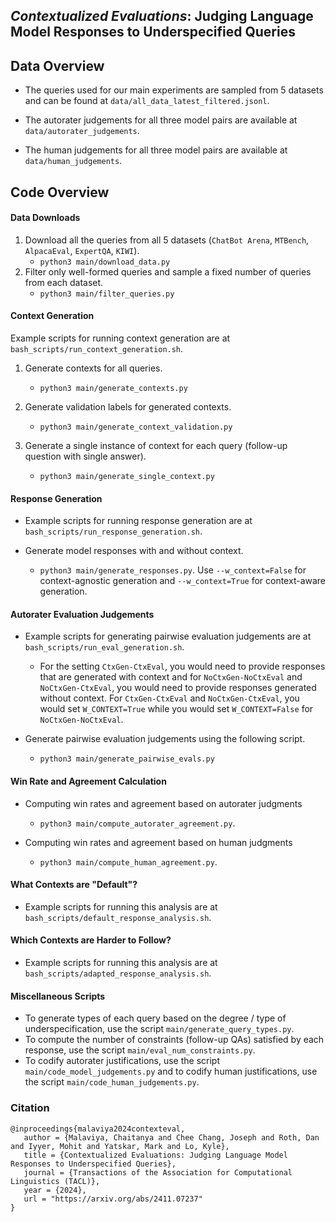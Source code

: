 ## *Contextualized Evaluations*: Judging Language Model Responses to Underspecified Queries


## Data Overview

* The queries used for our main experiments are sampled from 5 datasets and can be found at `data/all_data_latest_filtered.jsonl`.

* The autorater judgements for all three model pairs are available at `data/autorater_judgements`.

* The human judgements for all three model pairs are available at `data/human_judgements`.


## Code Overview

#### Data Downloads
1. Download all the queries from all 5 datasets (`ChatBot Arena`, `MTBench`, `AlpacaEval`, `ExpertQA`, `KIWI`).
   * `python3 main/download_data.py`
2. Filter only well-formed queries and sample a fixed number of queries from each dataset.
   * `python3 main/filter_queries.py`


#### Context Generation

Example scripts for running context generation are at `bash_scripts/run_context_generation.sh`.

1. Generate contexts for all queries.
   * `python3 main/generate_contexts.py`

2. Generate validation labels for generated contexts.
   * `python3 main/generate_context_validation.py`

3. Generate a single instance of context for each query (follow-up question with single answer).
   * `python3 main/generate_single_context.py`


#### Response Generation

* Example scripts for running response generation are at `bash_scripts/run_response_generation.sh`.

* Generate model responses with and without context.
   * `python3 main/generate_responses.py`. Use `--w_context=False` for context-agnostic generation and `--w_context=True` for context-aware generation.

#### Autorater Evaluation Judgements

* Example scripts for generating pairwise evaluation judgements are at `bash_scripts/run_eval_generation.sh`. 
    * For the setting `CtxGen-CtxEval`, you would need to provide responses that are generated with context and for `NoCtxGen-NoCtxEval` and `NoCtxGen-CtxEval`, you would need to provide responses generated without context. For `CtxGen-CtxEval` and `NoCtxGen-CtxEval`, you would set `W_CONTEXT=True` while you would set `W_CONTEXT=False` for `NoCtxGen-NoCtxEval`.

* Generate pairwise evaluation judgements using the following script.
   * `python3 main/generate_pairwise_evals.py`

#### Win Rate and Agreement Calculation

* Computing win rates and agreement based on autorater judgments
   * `python3 main/compute_autorater_agreement.py`.

* Computing win rates and agreement based on human judgments
   * `python3 main/compute_human_agreement.py`.

#### What Contexts are "Default"?

* Example scripts for running this analysis are at `bash_scripts/default_response_analysis.sh`.

#### Which Contexts are Harder to Follow?

* Example scripts for running this analysis are at `bash_scripts/adapted_response_analysis.sh`.


#### Miscellaneous Scripts

* To generate types of each query based on the degree / type of underspecification, use the script `main/generate_query_types.py`.
* To compute the number of constraints (follow-up QAs) satisfied by each response, use the script `main/eval_num_constraints.py`.
* To codify autorater justifications, use the script `main/code_model_judgements.py` and to codify human justifications, use the script `main/code_human_judgements.py`.


### Citation

```
@inproceedings{malaviya2024contexteval,
   author = {Malaviya, Chaitanya and Chee Chang, Joseph and Roth, Dan and Iyyer, Mohit and Yatskar, Mark and Lo, Kyle},
   title = {Contextualized Evaluations: Judging Language Model Responses to Underspecified Queries},
   journal = {Transactions of the Association for Computational Linguistics (TACL)},
   year = {2024},
   url = "https://arxiv.org/abs/2411.07237"
}
```
